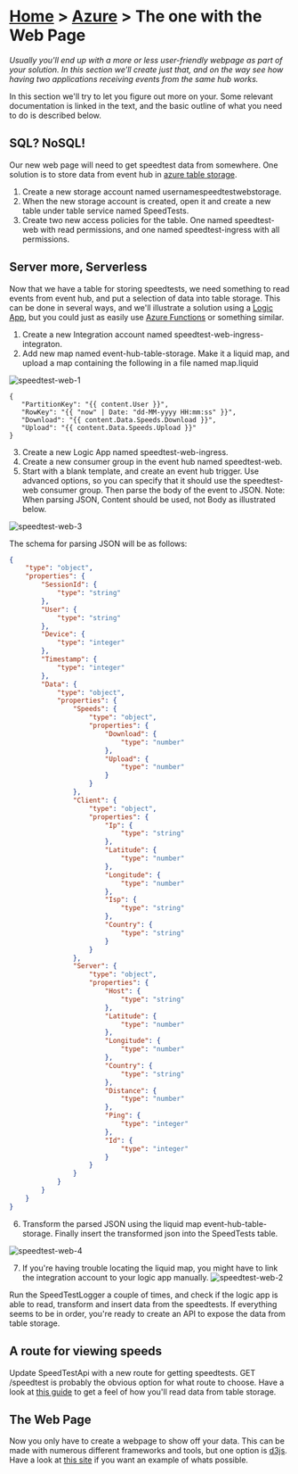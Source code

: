 [Home](../) > [Azure](index) > The one with the Web Page
========================================================
_Usually you'll end up with a more or less user-friendly webpage as part of your solution. In this section we'll create just that, and on the way see how having two applications receiving events from the same hub works._

In this section we'll try to let you figure out more on your. Some relevant documentation is linked in the text, and the basic outline of what you need to do is described below.

SQL? NoSQL!
-----------
Our new web page will need to get speedtest data from somewhere. One solution is to store data from event hub in [azure table storage](https://docs.microsoft.com/en-us/azure/cosmos-db/table-storage-overview).

1. Create a new storage account named usernamespeedtestwebstorage.
2. When the new storage account is created, open it and create a new table under table service named SpeedTests.
3. Create two new access policies for the table. One named speedtest-web with read permissions, and one named speedtest-ingress with all permissions.

Server more, Serverless
-----------------------
Now that we have a table for storing speedtests, we need something to read events from event hub, and put a selection of data into table storage. This can be done in several ways, and we'll illustrate a solution using a [Logic App](https://docs.microsoft.com/en-us/azure/logic-apps/), but you could just as easily use [Azure Functions](https://docs.microsoft.com/en-us/azure/azure-functions/) or something similar.

1. Create a new Integration account named speedtest-web-ingress-integraton.
2. Add new map named event-hub-table-storage. Make it a liquid map, and upload a map containing the following in a file named map.liquid

![speedtest-web-1](images/speedtest-web-1.png)

```
{
   "PartitionKey": "{{ content.User }}",
   "RowKey": "{{ "now" | Date: "dd-MM-yyyy HH:mm:ss" }}",
   "Download": "{{ content.Data.Speeds.Download }}",
   "Upload": "{{ content.Data.Speeds.Upload }}"
}
```

3. Create a new Logic App named speedtest-web-ingress.
4. Create a new consumer group in the event hub named speedtest-web.
5. Start with a blank template, and create an event hub trigger. Use advanced options, so you can specify that it should use the speedtest-web consumer group. Then parse the body of the event to JSON. Note: When parsing JSON, Content should be used, not Body as illustrated below.

![speedtest-web-3](images/speedtest-web-3.png)

The schema for parsing JSON will be as follows:

```json
{
    "type": "object",
    "properties": {
        "SessionId": {
            "type": "string"
        },
        "User": {
            "type": "string"
        },
        "Device": {
            "type": "integer"
        },
        "Timestamp": {
            "type": "integer"
        },
        "Data": {
            "type": "object",
            "properties": {
                "Speeds": {
                    "type": "object",
                    "properties": {
                        "Download": {
                            "type": "number"
                        },
                        "Upload": {
                            "type": "number"
                        }
                    }
                },
                "Client": {
                    "type": "object",
                    "properties": {
                        "Ip": {
                            "type": "string"
                        },
                        "Latitude": {
                            "type": "number"
                        },
                        "Longitude": {
                            "type": "number"
                        },
                        "Isp": {
                            "type": "string"
                        },
                        "Country": {
                            "type": "string"
                        }
                    }
                },
                "Server": {
                    "type": "object",
                    "properties": {
                        "Host": {
                            "type": "string"
                        },
                        "Latitude": {
                            "type": "number"
                        },
                        "Longitude": {
                            "type": "number"
                        },
                        "Country": {
                            "type": "string"
                        },
                        "Distance": {
                            "type": "number"
                        },
                        "Ping": {
                            "type": "integer"
                        },
                        "Id": {
                            "type": "integer"
                        }
                    }
                }
            }
        }
    }
}
```
6. Transform the parsed JSON using the liquid map event-hub-table-storage. Finally insert the transformed json into the SpeedTests table.

![speedtest-web-4](images/speedtest-web-4.png)

7. If you're having trouble locating the liquid map, you might have to link the integration account to your logic app manually.
![speedtest-web-2](images/speedtest-web-2.png)

Run the SpeedTestLogger a couple of times, and check if the logic app is able to read, transform and insert data from the speedtests. If everything seems to be in order, you're ready to create an API to expose the data from table storage.

A route for viewing speeds
--------------------------
Update SpeedTestApi with a new route for getting speedtests. GET /speedtest is probably the obvious option for what route to choose. Have a look at [this guide](https://docs.microsoft.com/en-us/azure/cosmos-db/table-storage-how-to-use-dotnet) to get a feel of how you'll read data from table storage.

The Web Page
------------
Now you only have to create a webpage to show off your data. This can be made with numerous different frameworks and tools, but one option is [d3js](https://d3js.org). Have a look at [this site](https://beta.observablehq.com/d/03d50975026c3f8e) if you want an example of whats possible.
